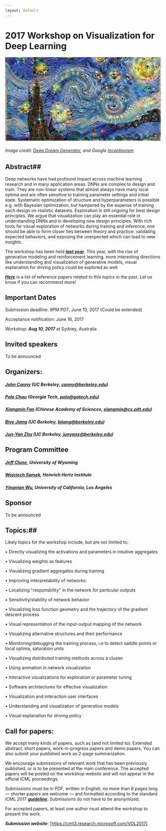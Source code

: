```yaml
---
layout: default
---
```


# 2017 Workshop on Visualization for Deep Learning
![Teaser](/assets/deepdream.jpg)

###### Image credit: [Deep Dream Generator], and Google [Inceptionism]
 

## Abstract##

Deep networks have had profound impact across machine learning research and in many application areas. DNNs are complex to design and train. They are non-linear systems that almost always have many local optima and are often sensitive to training parameter settings and initial state. Systematic optimization of structure and hyperparameters is possible e.g. with Bayesian optimization, but hampered by the expense of training each design on realistic datasets. Exploration is still ongoing for best design principles. We argue that visualization can play an essential role in understanding DNNs and in developing new design principles. With rich tools for visual exploration of networks during training and inference, one should be able to form closer ties between theory and practice: validating expected behaviors, and exposing the unexpected which can lead to new insights. 

The workshop has been held ***[last year]***. This year, with the rise of generative modeling and reinforcement learning, more interesting directions like understanding and visualization of generative models, visual explanation for driving policy could be explored as well. 

***[Here]*** is a list of reference papers related to this topics in the past. Let us know if you can recommend more!  

## Important Dates ##

Submission deadline: 9PM PDT, June 10, 2017 (Could be extended)

Acceptance notification:  June 16, 2017

Workshop: ***Aug 10, 2017*** at Sydney, Australia


## Invited speakers ##

To be announced

## Organizers:
	
##### [John Canny] (UC Berkeley, canny@berkeley.edu)

##### [Polo Chau] (Georgia Tech, polo@gatech.edu)

##### [Xiangmin Fan] (Chinese Academy of Sciences, xiangmin@cs.pitt.edu)

##### [Biye Jiang] (UC Berkeley, bjiang@berkeley.edu)

##### [Jun-Yan Zhu] (UC Berkeley, junyanz@berkeley.edu)

## Program Committee ##

##### [Jeff Clune], University of Wyoming

##### [Wojciech Samek], Heinrich Hertz Institute
 
##### [Yingnian Wu], University of California, Los Angeles


## Sponsor ##
To be announced


## Topics:##
Likely topics for the workshop include, but are not limited to:

•	Directly visualizing the activations and parameters in intuitive aggregates

•	Visualizing weights as features

•	Visualizing gradient aggregates during training

•	Improving interpretability of networks:

•	Localizing "responsbility" in the network for particular outputs

•	Sensitivity/stability of network behavior

•	Visualizing loss function geometry and the trajectory of the gradient descent process

•	Visual representation of the input-output mapping of the network

•	Visualizing alternative structures and their performance

•	Monitoring/debugging the training process, i.e to detect saddle points or local optima, saturation units

•	Visualizing distributed training methods across a cluster

•	Using animation in network visualization

•	Interactive visualizations for exploration or parameter tuning

•	Software architectures for effective visualization

•	Visualization and interaction user interfaces

•	Understanding and visualization of generative models

•	Visual explanation for driving policy


## Call for papers: ## 
We accept many kinds of papers, such as (and not limited to): 
Extended abstract, short papers, work-in-progress papers and demo papers. You can also submit your published work as 2-page summarization.

We encourage submissions of relevant work that has been previously published, or is to be presented at the main conference. The accepted papers will be posted on the workshop website and will not appear in the official ICML proceedings.

Submissions must be in PDF, written in English, no more than 8 pages long — shorter papers are welcome — and formatted according to the standard ICML 2017 ***[guideline]***. Submissions do not have to be anonymized.

For accepted papers, at least one author must attend the workshop to present the work.

***Submission website***: [https://cmt3.research.microsoft.com/VDL2017]





[Biye Jiang]: http://byeah.github.io
[John Canny]: http://www.eecs.berkeley.edu/~jfc/
[Polo Chau]: http://www.cc.gatech.edu/~dchau/
[Xiangmin Fan]: http://www.xiangminfan.com
[Jun-Yan Zhu]: http://people.eecs.berkeley.edu/~junyanz/
[Aditya Khosla]: https://people.csail.mit.edu/khosla/
[guideline]: https://2017.icml.cc/Conferences/2017/StyleAuthorInstructions
[https://cmt3.research.microsoft.com/VDL2017]: https://cmt3.research.microsoft.com/VDL2017
[here]: /reference
[accepted papers]: /papers	
[Jeff Clune]: http://jeffclune.com/
[Wojciech Samek]: http://iphome.hhi.de/samek/
[Yingnian Wu]: http://www.stat.ucla.edu/~ywu/
[Jason Yosinski]: http://yosinski.com/
[Junyan Zhu]: http://www.eecs.berkeley.edu/~junyanz/
[Shixia Liu]: http://shixialiu.com/
[Byron Boots]: http://www.cc.gatech.edu/~bboots3/
[Le Song]: http://www.cc.gatech.edu/~lsong/
[Deep Dream Generator]: http://deepdreamgenerator.com/
[Inceptionism]: http://googleresearch.blogspot.ch/2015/06/inceptionism-going-deeper-into-neural.html
[Martin Wattenberg]: http://www.bewitched.com/about.html
[Christopher Olah]: http://colah.github.io/about.html
[Schedule]: /schedule
[Last year]: https://icmlviz.github.io/icmlviz2016/


<script>
  (function(i,s,o,g,r,a,m){i['GoogleAnalyticsObject']=r;i[r]=i[r]||function(){
  (i[r].q=i[r].q||[]).push(arguments)},i[r].l=1*new Date();a=s.createElement(o),
  m=s.getElementsByTagName(o)[0];a.async=1;a.src=g;m.parentNode.insertBefore(a,m)
  })(window,document,'script','https://www.google-analytics.com/analytics.js','ga');

  ga('create', 'UA-48160406-2', 'auto');
  ga('send', 'pageview');

</script>

